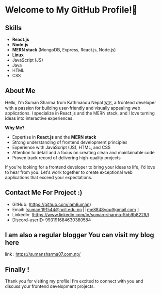 # Welcome to My GitHub Profile!👋 

## Skills

- **React.js**
- **Node.js**
- **MERN stack** (MongoDB, Express, React.js, Node.js)
- **Linux**
- JavaScript (JS)
- Java
- HTML
- CSS

## About Me

Hello, I'm Suman Sharma from Kathmandu Nepal 🇳🇵, a frontend developer with a passion for building user-friendly and visually appealing web applications. I specialize in React.js and the MERN stack, and I love turning ideas into interactive experiences.

**Why Me?**
- Expertise in **React.js** and the **MERN stack**
- Strong understanding of frontend development principles
- Experience with JavaScript (JS), HTML, and CSS
- Attention to detail and a focus on creating clean and maintainable code
- Proven track record of delivering high-quality projects

If you're looking for a frontend developer to bring your ideas to life, I'd love to hear from you. Let's work together to create exceptional web applications that exceed your expectations.


## Contact Me For Project :)

- GitHub: (https://github.com/iam8uman)
- Email: [suman.191544@ncit.edu.np || me8848you@gmail.com ]
- LinkedIn: (https://www.linkedin.com/in/suman-sharma-5bb9b8229/)
- Discord-userID: 993191684630380584


## I am also a regular blogger You can visit my blog here 
link : https://sumansharma07.com.np/

## Finally !

Thank you for visiting my profile! I'm excited to connect with you and discuss your frontend development projects.

